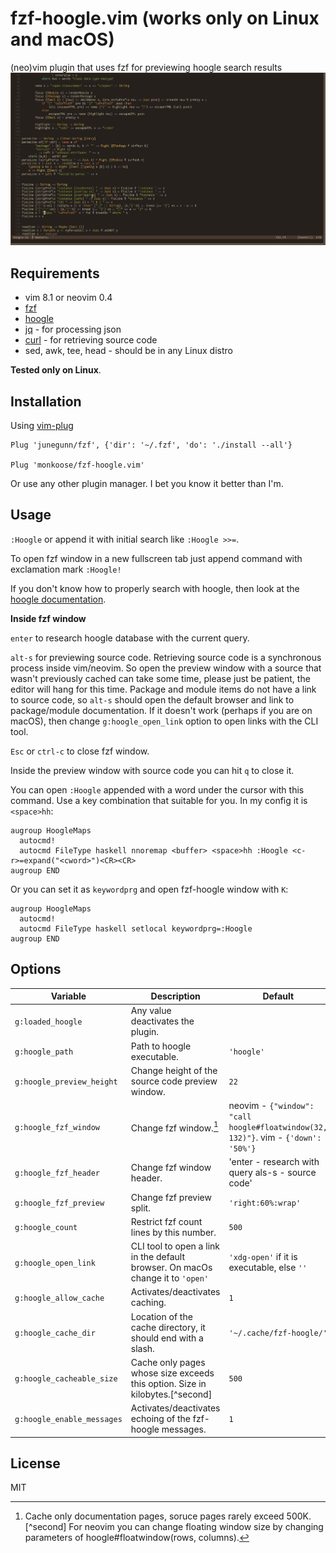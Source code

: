 # fzf-hoogle.vim (works only on Linux and macOS)

(neo)vim plugin that uses fzf for previewing hoogle search results
![fzf-hoogle.vim in action](https://github.com/monkoose/fzf-hoogle-images/blob/master/fzf-hoogle-action.gif?raw=true)

## Requirements

 - vim 8.1 or neovim 0.4
 - [fzf](https://github.com/junegunn/fzf)
 - [hoogle](https://github.com/ndmitchell/hoogle)
 - [jq](https://github.com/stedolan/jq) - for processing json
 - [curl](https://github.com/curl/curl) - for retrieving source code
 - sed, awk, tee, head - should be in any Linux distro
 
**Tested only on Linux**.

## Installation

Using [vim-plug](https://github.com/junegunn/vim-plug)
```
Plug 'junegunn/fzf', {'dir': '~/.fzf', 'do': './install --all'}

Plug 'monkoose/fzf-hoogle.vim'
```
Or use any other plugin manager. I bet you know it better than I'm.

## Usage

`:Hoogle` or append it with initial search like `:Hoogle >>=`.

To open fzf window in a new fullscreen tab just append command with exclamation mark `:Hoogle!`

If you don't know how to properly search with hoogle, then look at the [hoogle documentation](https://github.com/ndmitchell/hoogle#searches).

**Inside fzf window**

`enter` to research hoogle database with the current query.

`alt-s` for previewing source code. Retrieving source code is a synchronous process inside
vim/neovim. So open the preview window with a source that wasn't previously cached can take some time,
please just be patient, the editor will hang for this time.
Package and module items do not have a link to source code, so `alt-s` should open the default browser
and link to package/module documentation. If it doesn't work (perhaps if you are on macOS), then
change `g:hoogle_open_link` option to open links with the CLI tool.

`Esc` or `ctrl-c` to close fzf window.


Inside the preview window with source code you can hit `q` to close it.

You can open `:Hoogle` appended with a word under the cursor with this command. Use a key combination that
suitable for you. In my config it is `<space>hh`:
```
augroup HoogleMaps
  autocmd!
  autocmd FileType haskell nnoremap <buffer> <space>hh :Hoogle <c-r>=expand("<cword>")<CR><CR>
augroup END
```
Or you can set it as `keywordprg` and open fzf-hoogle window with `K`:
```
augroup HoogleMaps
  autocmd!
  autocmd FileType haskell setlocal keywordprg=:Hoogle
augroup END
```

## Options

| Variable                   | Description                                                                    | Default                                            |
|----------------------------|--------------------------------------------------------------------------------|----------------------------------------------------|
| `g:loaded_hoogle`          | Any value deactivates the plugin.                                              |                                                    |
| `g:hoogle_path`            | Path to hoogle executable.                                                     | `'hoogle'`                                         |
| `g:hoogle_preview_height`  | Change height of the source code preview window.                               | `22`                                               |
| `g:hoogle_fzf_window`      | Change fzf window.[^first]                                                     | neovim - `{"window": "call hoogle#floatwindow(32, 132)"}`. vim - `{'down': '50%'}` |
| `g:hoogle_fzf_header`      | Change fzf window header.                                                      | 'enter - research with query  als-s - source code' |
| `g:hoogle_fzf_preview`     | Change fzf preview split.                                                      | `'right:60%:wrap'`                                 |
| `g:hoogle_count`           | Restrict fzf count lines by this number.                                       | `500`                                              |
| `g:hoogle_open_link`       | CLI tool to open a link in the default browser. On macOs change it to `'open'` | `'xdg-open'` if it is executable, else `''`        |
| `g:hoogle_allow_cache`     | Activates/deactivates caching.                                                 | `1`                                                |
| `g:hoogle_cache_dir`       | Location of the cache directory, it should end with a slash.                   | `'~/.cache/fzf-hoogle/'`                           |
| `g:hoogle_cacheable_size`  | Cache only pages whose size exceeds this option. Size in kilobytes.[^second]   | `500`                                              |
| `g:hoogle_enable_messages` | Activates/deactivates echoing of the fzf-hoogle messages.                      | `1`                                                |

[^first]: Cache only documentation pages, soruce pages rarely exceed 500K.
[^second] For neovim you can change floating window size by changing parameters of hoogle#floatwindow(rows, columns).

## License
MIT
